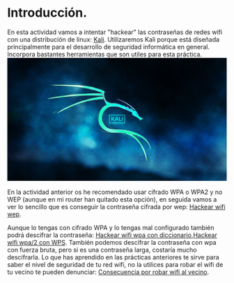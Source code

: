 # Introducción.

En esta actividad vamos a intentar "hackear" las contraseñas de redes wifi con una distribución de linux: [Kali](https://es.wikipedia.org/wiki/Kali_Linux). Utilizaremos Kali porque está diseñada principalmente para el desarrollo de seguridad informática en general. Incorpora bastantes herramientas que son utiles para esta práctica.![imagen del Kali](imagen/Kali-Linux.jpg)

En la actividad anterior os he recomendado usar cifrado WPA o WPA2 y no WEP (aunque en mi router han quitado esta opción), en seguida vamos a ver lo sencillo que es conseguir la contraseña cifrada por wep: [Hackear wifi wep](https://nswhuei.github.io/hack-wifi/ActividadRQ3.1).

Aunque lo tengas con cifrado WPA y lo tengas mal configurado también podrá descifrar la contraseña: [Hackear wifi wpa con diccionario](WPA),[Hackear wifi wpa/2 con WPS](WPS). También podemos descifrar la contraseña con wpa con fuerza bruta, pero si es una contraseña larga, costaría mucho descifrarla.
Lo que has aprendido en las prácticas anteriores te sirve para saber el nivel de seguridad de tu red wifi, no la utilices para robar el wifi de tu vecino te pueden denunciar: [Consecuencia por robar wifi al vecino](https://www.tuabogadodefensor.com/robar-wifi/).
